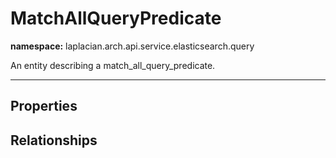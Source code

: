 

# **MatchAllQueryPredicate**
**namespace:** laplacian.arch.api.service.elasticsearch.query

An entity describing a match_all_query_predicate.



---

## Properties

## Relationships
